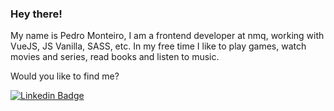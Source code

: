 ### Hey there!

My name is Pedro Monteiro, I am a frontend developer at nmq, working with VueJS, JS Vanilla, SASS, etc.
In my free time I like to play games, watch movies and series, read books and listen to music.

Would you like to find me?

[![Linkedin Badge](https://img.shields.io/badge/-LinkedIn-blue?style=flat-square&logo=Linkedin&logoColor=white&link=https://www.linkedin.com/in/pedrormonteiro/)](https://www.linkedin.com/in/felipefialho)
